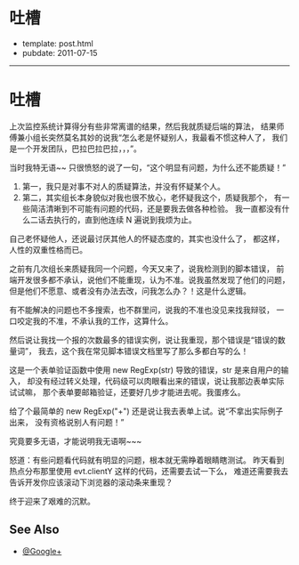 
# 吐槽

- template: post.html
- pubdate: 2011-07-15

----


# 吐槽

上次监控系统计算得分有些非常离谱的结果，然后我就质疑后端的算法，
结果师傅兼小组长突然莫名其妙的说我“怎么老是怀疑别人，我最看不惯这种人了，
我们是一个开发团队，巴拉巴拉巴拉，，，”。

当时我特无语~~
只很愤怒的说了一句，“这个明显有问题，为什么还不能质疑！”

1. 第一，我只是对事不对人的质疑算法，并没有怀疑某个人。
2. 第二，其实组长本身貌似对我也很不放心，老怀疑我这个，质疑我那个，
    有一些简洁清晰到不可能有问题的代码，还是要我去做各种检验。
    我一直都没有什么二话去执行的，直到他连续 N 遍说到我烦为止。

自己老怀疑他人，还说最讨厌其他人的怀疑态度的，其实也没什么了，
都这样，人性的双重性格而已。

之前有几次组长来质疑我同一个问题，今天又来了，说我检测到的脚本错误，
前端开发很多都不承认，说他们不能重现，认为不准。说我虽然发现了他们的问题，
但是他们不愿意、或者没有办法去改，问我怎么办？！这是什么逻辑。

有不能解决的问题也不多搜索，也不群里问，说我的不准也没见来找我辩驳，
一口咬定我的不准，不承认我的工作，这算什么。

然后说让我找一个报的次数最多的错误实例，说让我重现，那个错误是“错误的数量词”，
我去，这个我在常见脚本错误文档里写了那么多都白写的么！

这是一个表单验证函数中使用 new RegExp(str) 导致的错误，str 是来自用户的输入，
却没有经过转义处理，代码级可以肉眼看出来的错误，说让我那边表单实际试试嘛，
那个表单要邮箱验证，还要好几步才能进去呢。我蛋疼么。

给了个最简单的 new RegExp("+") 还是说让我去表单上试。说“不拿出实际例子出来，
没有资格说别人有问题！”

究竟要多无语，才能说明我无语啊~~~

怒道：有些问题看代码就有明显的问题，根本就无需睁着眼睛瞎测试。
昨天看到热点分布那里使用 evt.clientY 这样的代码，还需要去试一下么，
难道还需要我去告诉开发你应该滚动下浏览器的滚动条来重现？

终于迎来了艰难的沉默。

## See Also

* [@Google+](https://plus.google.com/108314985261981078822/posts/QP8j6KY8Ey9)
